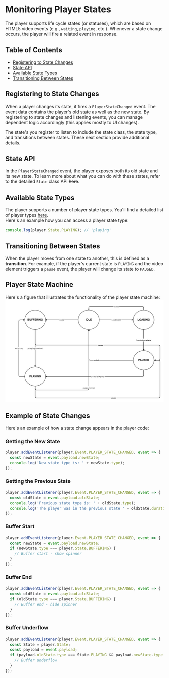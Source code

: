 # Monitoring Player States

The player supports life cycle states (or statuses), which are based on HTML5 video events (e.g., `waiting`, `playing`, etc.). Whenever a state change occurs, the player will fire a related event in response.

## Table of Contents

- [Registering to State Changes](#registering-to-state-changed)
- [State API](#state-api)
- [Available State Types](#state-types)
- [Transitioning Between States](#transitions-between-states)

## Registering to State Changes

When a player changes its state, it fires a `PlayerStateChanged` event. The event data contains the player's old state as well as the new state. By registering to state changes and listening events, you can manage dependent logic accordingly (this applies mostly to UI changes).

The state's you register to listen to include the state class, the state type, and transitions between states. These next section provide additional details.

## State API

In the `PlayerStateChanged` event, the player exposes both its old state and its new state.
To learn more about what you can do with these states, refer to the detailed `State` class API ~~here~~.

## Available State Types

The player supports a number of player state types. You'll find a detailed list of player types [here](https://github.com/kaltura/playkit-js/blob/master/src/state/state-type.js).
<br>Here's an example how you can access a player state type:

```js
console.log(player.State.PLAYING); // 'playing'
```

## Transitioning Between States

When the player moves from one state to another, this is defined as a **transition**. For example, if the player's current state is `PLAYING` and the video element triggers a `pause` event, the player will change its state to `PAUSED`.

## Player State Machine

Here's a figure that illustrates the functionality of the player state machine:
![player-state-machine](./images/player-state-machine.jpg)

## Example of State Changes

Here's an example of how a state change appears in the player code:

### Getting the New State

```js
player.addEventListener(player.Event.PLAYER_STATE_CHANGED, event => {
  const newState = event.payload.newState;
  console.log('New state type is: ' + newState.type);
});
```

### Getting the Previous State

```js
player.addEventListener(player.Event.PLAYER_STATE_CHANGED, event => {
  const oldState = event.payload.oldState;
  console.log('Previous state type is: ' + oldState.type);
  console.log('The player was in the previous state ' + oldState.duration + ' millis');
});
```

### Buffer Start

```js
player.addEventListener(player.Event.PLAYER_STATE_CHANGED, event => {
  const newState = event.payload.newState;
  if (newState.type === player.State.BUFFERING) {
    // Buffer start - show spinner
  }
});
```

### Buffer End

```js
player.addEventListener(player.Event.PLAYER_STATE_CHANGED, event => {
  const oldState = event.payload.oldState;
  if (oldState.type === player.State.BUFFERING) {
    // Buffer end - hide spinner
  }
});
```

### Buffer Underflow

```js
player.addEventListener(player.Event.PLAYER_STATE_CHANGED, event => {
  const State = player.State;
  const payload = event.payload;
  if (payload.oldState.type === State.PLAYING && payload.newState.type === State.BUFFERING) {
    // Buffer underflow
  }
});
```
